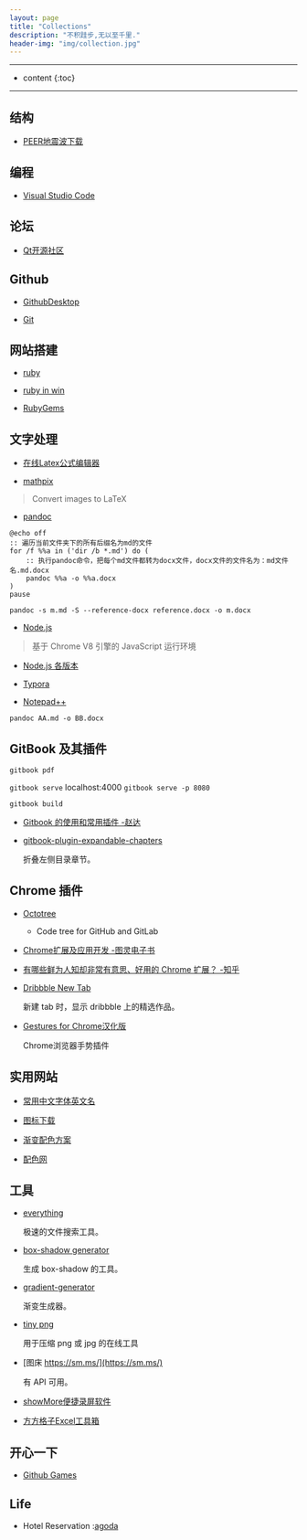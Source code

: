 ```yaml
---
layout: page
title: "Collections"
description: "不积跬步,无以至千里."
header-img: "img/collection.jpg"
---
```


---

* content
{:toc}

---

## 结构

* [PEER地震波下载](https://ngawest2.berkeley.edu/)

## 编程

* [Visual Studio Code](https://code.visualstudio.com/)

## 论坛

* [Qt开源社区](http://www.qter.org/)

## Github

* [GithubDesktop](https://desktop.github.com/)

* [Git](https://git-scm.com/)

## 网站搭建

* [ruby](https://www.ruby-lang.org/en/downloads/)

* [ruby in win](https://rubyinstaller.org/downloads/)

* [RubyGems](http://rubygems.org/pages/download)

## 文字处理

* [在线Latex公式编辑器](https://www.codecogs.com/latex/eqneditor.php)

* [mathpix](https://mathpix.com/)

> Convert images to LaTeX

* [pandoc](https://github.com/jgm/pandoc/releases)

```多个文件批量转换
@echo off
:: 遍历当前文件夹下的所有后缀名为md的文件
for /f %%a in ('dir /b *.md') do (
    :: 执行pandoc命令，把每个md文件都转为docx文件，docx文件的文件名为：md文件名.md.docx
    pandoc %%a -o %%a.docx
)
pause
```

`pandoc -s m.md -S --reference-docx reference.docx -o m.docx`

* [Node.js](https://nodejs.org/en/download/)
> 基于 Chrome V8 引擎的 JavaScript 运行环境

* [Node.js 各版本](https://nodejs.org/dist/)

* [Typora](https://typora.io/#windows)

* [Notepad++](https://notepad-plus-plus.org/)

` pandoc AA.md -o BB.docx `

## GitBook 及其插件

` gitbook pdf `

` gitbook serve ` localhost:4000 `gitbook serve -p 8080`

` gitbook build `

* [Gitbook 的使用和常用插件 -赵达](http://zhaoda.net/2015/11/09/gitbook-plugins/)
* [gitbook-plugin-expandable-chapters](https://plugins.gitbook.com/plugin/expandable-chapters)

    折叠左侧目录章节。

    <!-- ![](http://ww4.sinaimg.cn/large/7011d6cfjw1f08kmplbj1j20gn05l0tk.jpg) -->

## Chrome 插件
- [Octotree](https://chrome.google.com/webstore/detail/octotree/bkhaagjahfmjljalopjnoealnfndnagc)

    - Code tree for GitHub and GitLab

* [Chrome扩展及应用开发 -图灵电子书](http://www.ituring.com.cn/minibook/950)

* [有哪些鲜为人知却非常有意思、好用的 Chrome 扩展？ -知乎](https://www.zhihu.com/question/23228162#answer-28057391)
* [Dribbble New Tab](https://chrome.google.com/webstore/detail/dribbble-new-tab/hmhjbefkpednjogghoibpejdmemkinbn)

    新建 tab 时，显示 dribbble 上的精选作品。

* [Gestures for Chrome汉化版](https://www.chromefor.com/crxmouse-chrome-gestures_v3-2-0/)

    Chrome浏览器手势插件

## 实用网站

* [常用中文字体英文名](http://www.ftizi5.com/wenhua/wenzi/3.html)

* [图标下载](https://www.easyicon.net/)

* [渐变配色方案](http://www.tuyiyi.com/se/)

* [配色网](http://www.peise.net/)

## 工具

* [everything](http://xiazai.sogou.com/detail/34/0/-6579285700090586392.html?e=1970)

    极速的文件搜索工具。

* [box-shadow generator](http://www.cssmatic.com/box-shadow)

    生成 box-shadow 的工具。

* [gradient-generator](http://www.cssmatic.com/gradient-generator)

    渐变生成器。

* [tiny png](https://tinypng.com/)

    用于压缩 png 或 jpg 的在线工具

* [图床 https://sm.ms/](https://sm.ms/)

    有 API 可用。

* [showMore便捷录屏软件](https://showmore.com/)

* [方方格子Excel工具箱](http://ffcell.com/)

## 开心一下

* [Github Games](https://likexia.gitee.io/game/index.html)

## Life

* Hotel Reservation :[agoda](https://www.agoda.com/)